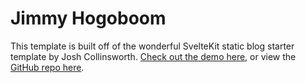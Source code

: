 <!-- ![picture of me](/images/me.jpg) -->
# Jimmy Hogoboom

This template is built off of the wonderful SvelteKit static blog starter template by Josh Collinsworth. [Check out the demo here](https://sveltekit-static-starter.netlify.app/), or view the [GitHub repo here](https://github.com/josh-collinsworth/sveltekit-blog-starter).

